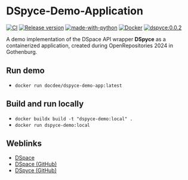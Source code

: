 # DSpyce-Demo-Application

[![CI](https://github.com/deeagle/dspyce-demo-app/actions/workflows/ci.yml/badge.svg)](https://github.com/deeagle/dspyce-demo-app/actions/workflows/ci.yml)
[![Release version](https://github.com/deeagle/dspyce-demo-app/actions/workflows/release.yml/badge.svg)](https://github.com/deeagle/dspyce-demo-app/actions/workflows/release.yml)
[![made-with-python](https://img.shields.io/badge/Made%20with-Python-1f425f.svg)](https://www.python.org/)
[![Docker](https://badgen.net/badge/icon/docker?icon=docker&label)](https://hub.docker.com/r/docdee/dspyce-demo-app)
[![dspyce:0.0.2](https://img.shields.io/badge/dspyce-0.0.2-blue)](https://img.shields.io/badge/dspyce-0.0.2-blue)

A demo implementation of the DSpace API wrapper **DSpyce** as a containerized application,
created during OpenRepositories 2024 in Gothenburg.

## Run demo

- `docker run docdee/dspyce-demo-app:latest`

## Build and run locally

- `docker buildx build -t "dspyce-demo:local" .`
- `docker run dspyce-demo:local`

## Weblinks

- [DSpace](https://dspace.lyrasis.org/)
- [DSpace (GitHub)](https://github.com/DSpace/DSpace)
- [DSpyce (GitHub)]

[DSpyce (GitHub)]: https://github.com/dspace-unimr/dspyce

